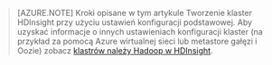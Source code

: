 
> [AZURE.NOTE] Kroki opisane w tym artykule Tworzenie klaster HDInsight przy użyciu ustawień konfiguracji podstawowej. Aby uzyskać informacje o innych ustawieniach konfiguracji klaster (na przykład za pomocą Azure wirtualnej sieci lub metastore gałęzi i Oozie) zobacz [klastrów należy Hadoop w HDInsight](../articles/hdinsight/hdinsight-provision-clusters.md).

